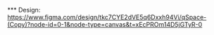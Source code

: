 *** Design: https://www.figma.com/design/tkc7CYE2dVE5q6Dxxh94Vi/qSpace-(Copy)?node-id=0-1&node-type=canvas&t=xEcPROm14D5jGTyR-0
